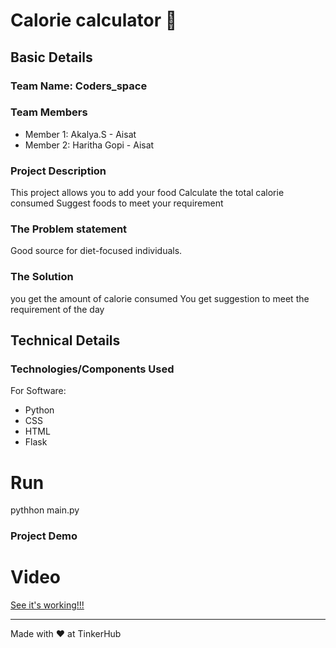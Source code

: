 # Calorie calculator 🎯


## Basic Details
### Team Name: Coders_space


### Team Members
- Member 1: Akalya.S - Aisat
- Member 2: Haritha Gopi - Aisat

### Project Description
This project allows you to add your food
Calculate the total calorie consumed
Suggest foods to meet your requirement

### The Problem statement
Good source for diet-focused individuals.

### The Solution
you get the amount of calorie consumed
You get suggestion to meet the requirement of the day

## Technical Details
### Technologies/Components Used
For Software:
- Python
- CSS
- HTML
- Flask

# Run
pythhon main.py


### Project Demo
# Video
[See it's working!!!](https://drive.google.com/file/d/1m60g-31pZUkrXCwuxPF5Jd-EU4scONSD/view?usp=drivesdk)


---
Made with ❤️ at TinkerHub
